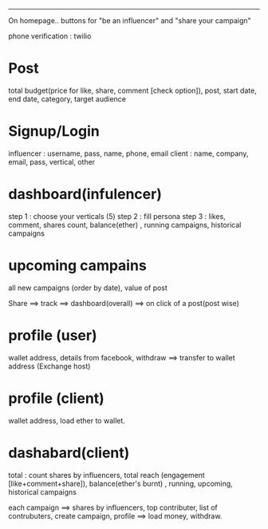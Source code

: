 ***** 

On homepage.. buttons for "be an influencer" and "share your campaign"

phone verification : twilio


Post
====

total budget(price for like, share, comment [check option]), post, start date, end date, category, target audience 

Signup/Login
============

influencer : username, pass, name, phone, email
client : name, company, email, pass, vertical, other

dashboard(infulencer)
=====================

step 1 : choose your verticals (5)
step 2 : fill persona
step 3 : likes, comment, shares count, balance(ether) , running campaigns, historical campaigns

upcoming campains
=================

all new campaigns (order by date), value of post

Share ==> track ==> dashboard(overall) ==> on click of a post(post wise)

profile (user)
=======

wallet address, details from facebook, withdraw ==> transfer to wallet address (Exchange host)

profile (client)
=======

wallet address, load ether to wallet.


dashabard(client)
=================

total : count shares by influencers, total reach (engagement [like+comment+share]), balance(ether's burnt) , running, upcoming, historical campaigns

each campaign ==> shares by influencers, top contributer, list of contrubuters, create campaign, profile ==> load money, withdraw.